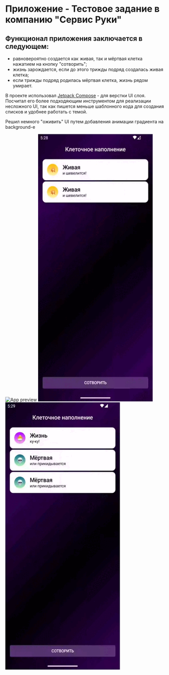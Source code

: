 # Приложение - Тестовое задание в компанию "Сервис Руки" 

## Функционал приложения заключается в следующем:
  - равновероятно создается как живая, так и мёртвая клетка нажатием на кнопку "сотворить";
  - жизнь зарождается, если до этого трижды подряд создалась живая клетка;
  - если трижды подряд родилась мёртвая клетка, жизнь рядом умирает.


В проекте использовал [Jetpack Compose](https://developer.android.com/jetpack/compose) - для верстки UI слоя. Посчитал его более подходяющим инструментом для реализации несложного UI, так как пишется меньше шаблонного кода для создания списков и удобнее работать с темой. 

Решил немного "оживить" UI путем добавления анимации градиента на background-е



<img src="https://github.com/PavelShelkovenko/CellularFilling/blob/master/main_screen.gif" alt="App preview" width="360" height="840"/> <img src="https://github.com/PavelShelkovenko/CellularFilling/blob/master/creating_life.gif" alt="App preview" width="360" height="840"/>  <img src="https://github.com/PavelShelkovenko/CellularFilling/blob/master/death_of_life.gif" alt="App preview" width="360" height="840"/> 


